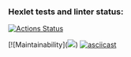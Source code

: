### Hexlet tests and linter status:
[![Actions Status](https://github.com/IlyaFD81/java-project-61/workflows/hexlet-check/badge.svg)](https://github.com/IlyaFD81/java-project-61/actions)

[![Maintainability](<a href="https://codeclimate.com/github/IlyaFD81/java-project-61/maintainability"><img src="https://api.codeclimate.com/v1/badges/c28d8a4587e50afd6f2f/maintainability" /></a>)
[![asciicast](https://asciinema.org/a/lqUhK6aVS0Anf5skGcydYorXz.svg)](https://asciinema.org/a/lqUhK6aVS0Anf5skGcydYorXz)
